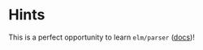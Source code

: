 # Hints

This is a perfect opportunity to learn `elm/parser` ([docs](https://package.elm-lang.org/packages/elm/parser/latest/))!